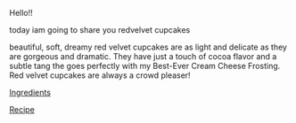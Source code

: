 Hello!!

today iam going to share you redvelvet cupcakes

beautiful, soft, dreamy red velvet cupcakes are as light and delicate as they are gorgeous and dramatic. They have just a touch of cocoa flavor and a subtle tang the goes perfectly with my Best-Ever Cream Cheese Frosting. Red velvet cupcakes are always a crowd pleaser!

[Ingredients](Ingredients.md)

[Recipe](Recipe.md)

